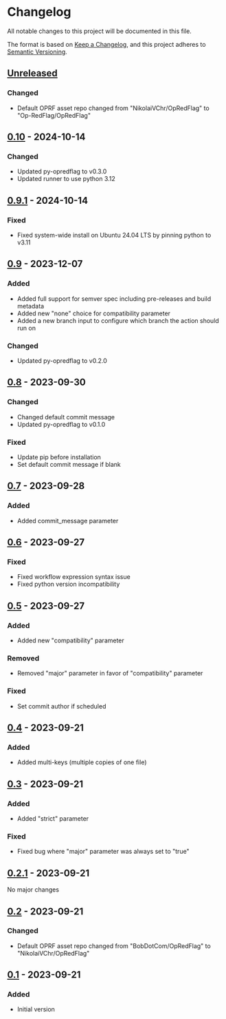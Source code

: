 # Changelog

All notable changes to this project will be documented in this file.

The format is based on [Keep a Changelog](https://keepachangelog.com/en/1.0.0/), and
this project adheres to [Semantic Versioning](https://semver.org/spec/v2.0.0.html).

## [Unreleased]

### Changed

- Default OPRF asset repo changed from "NikolaiVChr/OpRedFlag" to "Op-RedFlag/OpRedFlag"

## [0.10] - 2024-10-14

### Changed
- Updated py-opredflag to v0.3.0
- Updated runner to use python 3.12

## [0.9.1] - 2024-10-14

### Fixed

- Fixed system-wide install on Ubuntu 24.04 LTS by pinning python to v3.11

## [0.9] - 2023-12-07

### Added
- Added full support for semver spec including pre-releases and build metadata
- Added new "none" choice for compatibility parameter
- Added a new branch input to configure which branch the action should run on

### Changed

- Updated py-opredflag to v0.2.0

## [0.8] - 2023-09-30

### Changed

- Changed default commit message
- Updated py-opredflag to v0.1.0

### Fixed

- Update pip before installation
- Set default commit message if blank

## [0.7] - 2023-09-28

### Added

- Added commit_message parameter

## [0.6] - 2023-09-27

### Fixed

- Fixed workflow expression syntax issue
- Fixed python version incompatibility

## [0.5] - 2023-09-27

### Added

- Added new "compatibility" parameter

### Removed

- Removed "major" parameter in favor of "compatibility" parameter

### Fixed

- Set commit author if scheduled

## [0.4] - 2023-09-21

### Added

- Added multi-keys (multiple copies of one file)

## [0.3] - 2023-09-21

### Added

- Added "strict" parameter

### Fixed

- Fixed bug where "major" parameter was always set to "true"

## [0.2.1] - 2023-09-21

No major changes

## [0.2] - 2023-09-21

### Changed

- Default OPRF asset repo changed from "BobDotCom/OpRedFlag" to "NikolaiVChr/OpRedFlag"

## [0.1] - 2023-09-21

### Added

- Initial version


[unreleased]: https://github.com/BobDotCom/oprf-asset-updater/compare/v0.10...HEAD
[0.10]: https://github.com/BobDotCom/oprf-asset-updater/releases/tag/v0.10
[0.9.1]: https://github.com/BobDotCom/oprf-asset-updater/releases/tag/v0.9.1
[0.9]: https://github.com/BobDotCom/oprf-asset-updater/releases/tag/v0.9
[0.8]: https://github.com/BobDotCom/oprf-asset-updater/releases/tag/v0.8
[0.7]: https://github.com/BobDotCom/oprf-asset-updater/releases/tag/v0.7
[0.6]: https://github.com/BobDotCom/oprf-asset-updater/releases/tag/v0.6
[0.5]: https://github.com/BobDotCom/oprf-asset-updater/releases/tag/v0.5
[0.4]: https://github.com/BobDotCom/oprf-asset-updater/releases/tag/v0.4
[0.3]: https://github.com/BobDotCom/oprf-asset-updater/releases/tag/v0.3
[0.2.1]: https://github.com/BobDotCom/oprf-asset-updater/releases/tag/v0.2.1
[0.2]: https://github.com/BobDotCom/oprf-asset-updater/releases/tag/v0.2
[0.1]: https://github.com/BobDotCom/oprf-asset-updater/releases/tag/v0.1
